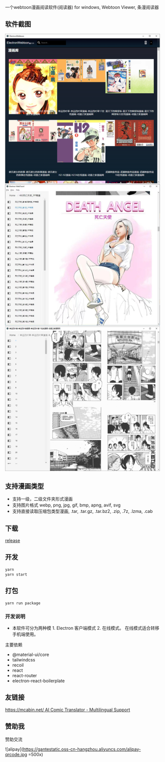 一个webtoon漫画阅读软件(阅读器) for windows, Webtoon Viewer, 条漫阅读器

## 软件截图

![首页截图](/screenshots/homepage.png?raw=true)
![漫画截图1](/screenshots/two.jpeg?raw=true)
![漫画截图2](/screenshots/three.png?raw=true)

## 支持漫画类型

- 支持一级，二级文件夹形式漫画
- 支持图片格式 webp, png, jpg, gif, bmp, apng, avif, svg
- 支持直接读取压缩包类型漫画, .tar, .tar.gz, .tar.bz2, .zip, .7z, .lzma, .cab

## 下载

[release](https://github.com/Qquanwei/electron-webtoon/releases)

## 开发

```
yarn
yarn start
```

## 打包

```
yarn run package
```

### 开发说明

- 本软件可分为两种模 1. Electron 客户端模式 2. 在线模式。 在线模式适合转移手机端使用。

主要依赖

- @material-ui/core
- tailwindcss
- recoil
- react
- react-router
- electron-react-boilerplate

## 友链接

[https://mcabin.net/ AI Comic Translator - Multilingual Support](https://mcabin.net/)

## 赞助我

赞助交流

![alipay](https://gantestatic.oss-cn-hangzhou.aliyuncs.com/alipay-qrcode.jpg =500x)
